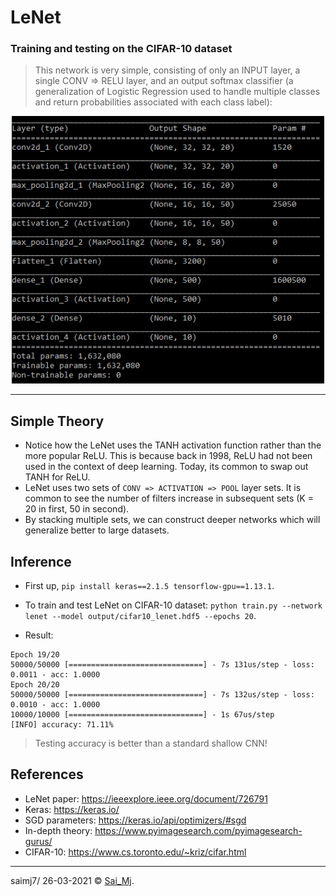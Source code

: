 # LeNet
### Training and testing on the CIFAR-10 dataset

> This network is very simple, consisting of only an INPUT  layer, a single CONV => RELU  layer, and an output softmax classifier (a generalization of Logistic Regression used to handle multiple classes and return probabilities associated with each class label):

<div align="center">
<img src=mylib/misc/1.png?raw=true "Autoencoder" width=500 >
</div>

---

## Simple Theory
- Notice how the LeNet uses the TANH activation function rather than the more popular ReLU. This is because back in 1998, ReLU had not been used in the context of deep learning. Today, its common to swap out TANH  for ReLU.
- LeNet uses two sets of ```CONV => ACTIVATION => POOL``` layer sets. It is common to see the number of filters increase in subsequent sets (K = 20 in first, 50 in second).
- By stacking multiple sets, we can construct deeper networks which will generalize better to large datasets.

## Inference
- First up, ```pip install keras==2.1.5 tensorflow-gpu==1.13.1```.
- To train and test LeNet on CIFAR-10 dataset: ```python train.py --network lenet --model output/cifar10_lenet.hdf5 --epochs 20```.

- Result:
```
Epoch 19/20
50000/50000 [==============================] - 7s 131us/step - loss: 0.0011 - acc: 1.0000
Epoch 20/20
50000/50000 [==============================] - 7s 132us/step - loss: 0.0010 - acc: 1.0000
10000/10000 [==============================] - 1s 67us/step
[INFO] accuracy: 71.11%
```
> Testing accuracy is better than a standard shallow CNN!

## References
- LeNet paper: https://ieeexplore.ieee.org/document/726791
- Keras: https://keras.io/
- SGD parameters: https://keras.io/api/optimizers/#sgd
- In-depth theory: https://www.pyimagesearch.com/pyimagesearch-gurus/
- CIFAR-10: https://www.cs.toronto.edu/~kriz/cifar.html

---

saimj7/ 26-03-2021 © <a href="http://saimj7.github.io" target="_blank">Sai_Mj</a>.
